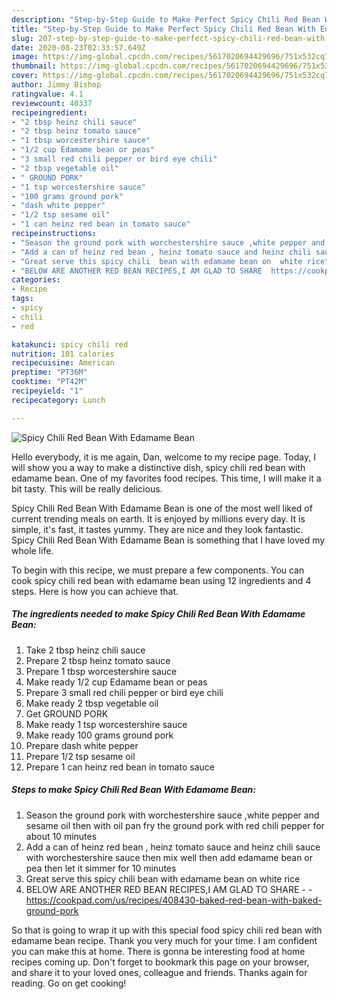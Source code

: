 ```yaml
---
description: "Step-by-Step Guide to Make Perfect Spicy Chili Red Bean With Edamame Bean"
title: "Step-by-Step Guide to Make Perfect Spicy Chili Red Bean With Edamame Bean"
slug: 207-step-by-step-guide-to-make-perfect-spicy-chili-red-bean-with-edamame-bean
date: 2020-08-23T02:33:57.649Z
image: https://img-global.cpcdn.com/recipes/5617020694429696/751x532cq70/spicy-chili-red-bean-with-edamame-bean-recipe-main-photo.jpg
thumbnail: https://img-global.cpcdn.com/recipes/5617020694429696/751x532cq70/spicy-chili-red-bean-with-edamame-bean-recipe-main-photo.jpg
cover: https://img-global.cpcdn.com/recipes/5617020694429696/751x532cq70/spicy-chili-red-bean-with-edamame-bean-recipe-main-photo.jpg
author: Jimmy Bishop
ratingvalue: 4.1
reviewcount: 40337
recipeingredient:
- "2 tbsp heinz chili sauce"
- "2 tbsp heinz tomato sauce"
- "1 tbsp worcestershire sauce"
- "1/2 cup Edamame bean or peas"
- "3 small red chili pepper or bird eye chili"
- "2 tbsp vegetable oil"
- " GROUND PORK"
- "1 tsp worcestershire sauce"
- "100 grams ground pork"
- "dash white pepper"
- "1/2 tsp sesame oil"
- "1 can heinz red bean in tomato sauce"
recipeinstructions:
- "Season the ground pork with worchestershire sauce ,white pepper and sesame oil then with oil pan fry the ground pork with red chili pepper for about 10 minutes"
- "Add a can of heinz red bean , heinz tomato sauce and heinz chili sauce with worchestershire sauce then mix well then add  edamame bean or pea then  let it simmer for 10 minutes"
- "Great serve this spicy chili  bean with edamame bean on  white rice"
- "BELOW ARE ANOTHER RED BEAN RECIPES,I AM GLAD TO SHARE  https://cookpad.com/us/recipes/408430-baked-red-bean-with-baked-ground-pork"
categories:
- Recipe
tags:
- spicy
- chili
- red

katakunci: spicy chili red 
nutrition: 101 calories
recipecuisine: American
preptime: "PT36M"
cooktime: "PT42M"
recipeyield: "1"
recipecategory: Lunch

---
```



![Spicy Chili Red Bean With Edamame Bean](https://img-global.cpcdn.com/recipes/5617020694429696/751x532cq70/spicy-chili-red-bean-with-edamame-bean-recipe-main-photo.jpg)

Hello everybody, it is me again, Dan, welcome to my recipe page. Today, I will show you a way to make a distinctive dish, spicy chili red bean with edamame bean. One of my favorites food recipes. This time, I will make it a bit tasty. This will be really delicious.



Spicy Chili Red Bean With Edamame Bean is one of the most well liked of current trending meals on earth. It is enjoyed by millions every day. It is simple, it's fast, it tastes yummy. They are nice and they look fantastic. Spicy Chili Red Bean With Edamame Bean is something that I have loved my whole life.


To begin with this recipe, we must prepare a few components. You can cook spicy chili red bean with edamame bean using 12 ingredients and 4 steps. Here is how you can achieve that.

<!--inarticleads1-->

##### The ingredients needed to make Spicy Chili Red Bean With Edamame Bean:

1. Take 2 tbsp heinz chili sauce
1. Prepare 2 tbsp heinz tomato sauce
1. Prepare 1 tbsp worcestershire sauce
1. Make ready 1/2 cup Edamame bean or peas
1. Prepare 3 small red chili pepper or bird eye chili
1. Make ready 2 tbsp vegetable oil
1. Get  GROUND PORK
1. Make ready 1 tsp worcestershire sauce
1. Make ready 100 grams ground pork
1. Prepare dash white pepper
1. Prepare 1/2 tsp sesame oil
1. Prepare 1 can heinz red bean in tomato sauce




<!--inarticleads2-->

##### Steps to make Spicy Chili Red Bean With Edamame Bean:

1. Season the ground pork with worchestershire sauce ,white pepper and sesame oil then with oil pan fry the ground pork with red chili pepper for about 10 minutes
1. Add a can of heinz red bean , heinz tomato sauce and heinz chili sauce with worchestershire sauce then mix well then add  edamame bean or pea then  let it simmer for 10 minutes
1. Great serve this spicy chili  bean with edamame bean on  white rice
1. BELOW ARE ANOTHER RED BEAN RECIPES,I AM GLAD TO SHARE -  - https://cookpad.com/us/recipes/408430-baked-red-bean-with-baked-ground-pork




So that is going to wrap it up with this special food spicy chili red bean with edamame bean recipe. Thank you very much for your time. I am confident you can make this at home. There is gonna be interesting food at home recipes coming up. Don't forget to bookmark this page on your browser, and share it to your loved ones, colleague and friends. Thanks again for reading. Go on get cooking!
